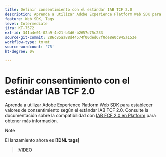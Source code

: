 ```yaml
---
title: Definir consentimiento con el estándar IAB TCF 2.0
description: Aprenda a utilizar Adobe Experience Platform Web SDK para establecer valores de consentimiento según el estándar IAB TCF 2.0.
feature: Web SDK, Tags
level: Intermediate
jira: KT-7572
exl-id: 341a4e01-02a9-4e21-b3d6-b2657d75c233
source-git-commit: 286c85aa88d44574f00ded67f0de8e0c945a153e
workflow-type: tm+mt
source-wordcount: '75'
ht-degree: 0%

---
```


# Definir consentimiento con el estándar IAB TCF 2.0

Aprenda a utilizar Adobe Experience Platform Web SDK para establecer valores de consentimiento según el estándar IAB TCF 2.0. Consulte la documentación sobre la compatibilidad con [IAB FCF 2.0 en Platform](https://experienceleague.adobe.com/docs/experience-platform/landing/governance-privacy-security/consent/iab/overview.html?lang=es) para obtener más información.

>[!NOTE]
>
> El lanzamiento ahora es **[!DNL tags]**

>[!VIDEO](https://video.tv.adobe.com/v/332695/?learn=on&enablevpops)
